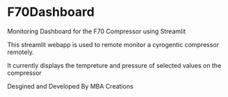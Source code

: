 # F70Dashboard
Monitoring Dashboard for the F70 Compressor using Streamlit

This streamlit webapp is used to remote monitor a cyrogentic compressor remotely.

It currently displays the tempreture and pressure of selected values on the compressor

Desgined and Developed By MBA Creations
